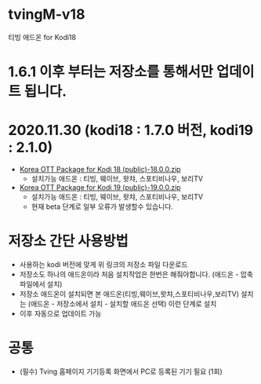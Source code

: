 # tvingM-v18
 티빙 애드온 for Kodi18

###
# 1.6.1 이후 부터는 저장소를 통해서만 업데이트 됩니다.
# 2020.11.30 (kodi18 : 1.7.0 버전, kodi19 : 2.1.0)
* [Korea OTT Package for Kodi 18 (public)-18.0.0.zip](https://github.com/kym1088/repository_public/raw/master/repository.nightrain_v18_public.zip)
   - 설치가능 애드온 : 티빙, 웨이브, 왓챠, 스포티비나우, 보리TV
* [Korea OTT Package for Kodi 19 (public)-19.0.0.zip](https://github.com/kym1088/repository_public/raw/master/repository.nightrain_v19_public.zip)
   - 설치가능 애드온 : 티빙, 웨이브, 왓챠, 스포티비나우, 보리TV
   - 현재 beta 단계로 일부 오류가 발생할수 있습니다.
###

###
# 저장소 간단 사용방법
- 사용하는 kodi 버전에 맞게 위 링크의 저장소 파일 다운로드
- 저장소도 하나의 애드온이라 처음 설치작업은 한번은 해줘야합니다.
  (애드온 - 압축파일에서 설치) 
- 저장소 애드온이 설치되면 본 애드온(티빙,웨이브,왓챠,스포티비나우,보리TV) 설치는 
  (애드온 - 저장소에서 설치 - 설치할 애드온 선택) 이런 단계로 설치
- 이후 자동으로 업데이트 가능
###


# 공통
- (필수) Tving 홈페이지 기기등록 화면에서 PC로 등록된 기기 필요 (1회)


